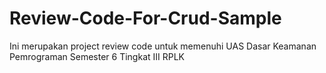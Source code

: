 # Review-Code-For-Crud-Sample
Ini merupakan project review code untuk memenuhi UAS Dasar Keamanan Pemrograman Semester 6 Tingkat III RPLK
